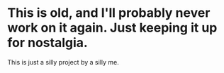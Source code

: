 # This is old, and I'll probably never work on it again. Just keeping it up for nostalgia.

This is just a silly project by a silly me.

